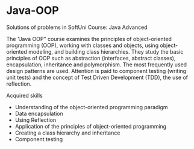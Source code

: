 # Java-OOP
 
Solutions of problems in SoftUni Course: Java Advanced

The "Java OOP" course examines the principles of object-oriented programming (OOP), working with classes and objects, using object-oriented modeling, and building class hierarchies. They study the basic principles of OOP such as abstraction (interfaces, abstract classes), encapsulation, inheritance and polymorphism. The most frequently used design patterns are used. Attention is paid to component testing (writing unit tests) and the concept of Test Driven Development (TDD), the use of reflection.

Acquired skills
- Understanding of the object-oriented programming paradigm
- Data encapsulation
- Using Reflection
- Application of the principles of object-oriented programming
- Creating a class hierarchy and inheritance
- Component testing
